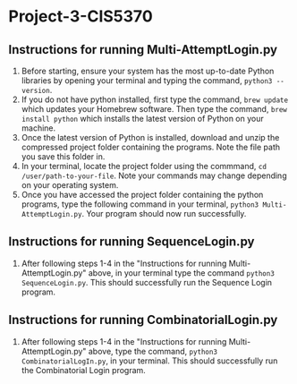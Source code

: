 # Project-3-CIS5370

## Instructions for running Multi-AttemptLogin.py 

1. Before starting, ensure your system has the most up-to-date Python libraries by opening your terminal and typing the command, `python3 --version`. 
2. If you do not have python installed, first type the command, `brew update` which updates your Homebrew software. Then type the command, `brew install python` which installs the latest version of Python on your machine. 
3. Once the latest version of Python is installed, download and unzip the compressed project folder containing the programs. Note the file path you save this folder in.
4. In your terminal, locate the project folder using the commmand, `cd /user/path-to-your-file`. Note your commands may change depending on your operating system. 
5. Once you have accessed the project folder containing the python programs, type the following command in your terminal, `python3 Multi-AttemptLogin.py`. Your program should now run successfully. 

## Instructions for running SequenceLogin.py 

1. After following steps 1-4 in the "Instructions for running Multi-AttemptLogin.py" above, in your terminal type the command `python3 SequenceLogin.py`. This should successfully run the Sequence Login program.

## Instructions for running CombinatorialLogin.py 

1. After following steps 1-4 in the "Instructions for running Multi-AttemptLogin.py" above, type the command, `python3 CombinatorialLogIn.py`, in your terminal. This should successfully run the Combinatorial Login program. 
